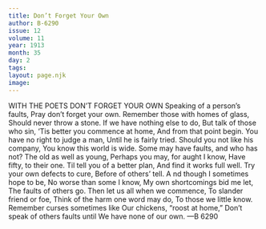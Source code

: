 ```yaml
---
title: Don’t Forget Your Own
author: B-6290
issue: 12
volume: 11
year: 1913
month: 35
day: 2
tags:
layout: page.njk
image:
---
```

WITH THE POETS    DON’T FORGET YOUR OWN    Speaking of a person’s faults, Pray don’t forget your own. Remember those with homes of glass, Should never throw a stone. If we have nothing else to do, But talk of those who sin, ‘Tis better you commence at home, And from that point begin. You have no right to judge a man, Until he is fairly tried. Should you not like his company, You know this world is wide. Some may have faults, and who has not? The old as well as young, Perhaps you may, for aught I know, Have fifty, to their one. Til tell you of a better plan, And find it works full well. Try your own defects to cure,    Before of others’ tell. A   nd though I sometimes hope to be,    No worse than some I know,    My own shortcomings bid me let,    The faults of others go. Then let us all when we commence, To slander friend or foe, Think of the harm one word may do, To those we little know. Remember curses sometimes like Our chickens, “roost at home,” Don’t speak of others faults until We have none of our own. —B 6290 

